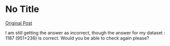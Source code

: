 # No Title

[Original Post](https://discourse.onlinedegree.iitm.ac.in/t/166576/55)

<p>I am still getting the answer as incorrect, though the answer for my dataset : 1187 (951+236) is correct. Would you be able to check again please?</p>